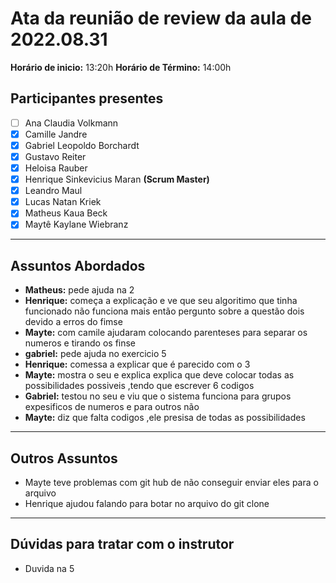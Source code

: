 # Ata da reunião de review da aula de 2022.08.31
**Horário de inicio:** 13:20h  **Horário de Término:** 14:00h

## Participantes presentes
- [ ] Ana  Claudia Volkmann
- [x] Camille Jandre
- [x] Gabriel Leopoldo Borchardt
- [x] Gustavo Reiter
- [x] Heloisa Rauber
- [x] Henrique Sinkevicius Maran **(Scrum Master)**
- [x] Leandro Maul 
- [x] Lucas Natan Kriek 
- [x] Matheus Kaua Beck
- [x] Maytê Kaylane Wiebranz

---

## Assuntos Abordados

- **Matheus:** pede ajuda na 2
- **Henrique:** começa a explicação e ve que seu algoritimo que tinha funcionado não funciona mais então pergunto sobre a questão dois devido a erros do fimse 
- **Mayte:** com camile ajudaram colocando parenteses para separar os numeros e tirando os finse 
- **gabriel:**  pede ajuda no exercicio 5 
- **Henrique:**  comessa a explicar que é parecido com o 3
- **Mayte:** mostra o seu e explica explica que deve colocar todas as possibilidades possiveis ,tendo que escrever 6 codigos
- **Gabriel:** testou no seu e viu que o sistema funciona para grupos expesificos de numeros e para outros não
- **Mayte:** diz que falta codigos ,ele presisa de todas as possibilidades
---

## Outros Assuntos 
- Mayte teve problemas com git hub de não conseguir enviar eles para o arquivo 
- Henrique ajudou falando para botar no arquivo do git clone

---

## Dúvidas para tratar com o instrutor
- Duvida na 5